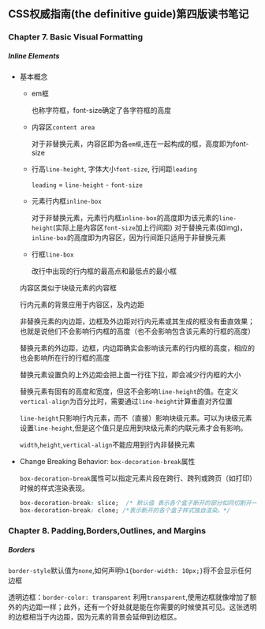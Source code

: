 ## CSS权威指南(the definitive guide)第四版读书笔记

### Chapter 7. Basic Visual Formatting

##### Inline Elements


* 基本概念

    - em框

        也称字符框，font-size确定了各字符框的高度

    - 内容区`content area`

        对于非替换元素，内容区即为各`em框`,连在一起构成的框，高度即为font-size

    - 行高`line-height`, 字体大小`font-size`, 行间距`leading`

        `leading` = `line-height` - `font-size`

    - 元素行内框`inline-box`

        对于非替换元素，元素行内框`inline-box`的高度即为该元素的`line-height`(实际上是内容区`font-size`加上行间距)
        对于替换元素(如img)，`inline-box`的高度即为内容区，因为行间距只适用于非替换元素

    - 行框`line-box`

        改行中出现的行内框的最高点和最低点的最小框

   内容区类似于块级元素的内容框

   行内元素的背景应用于内容区，及内边距

   非替换元素的内边距，边框及外边距对行内元素或其生成的框没有垂直效果；也就是说他们不会影响行内框的高度（也不会影响包含该元素的行框的高度）

   替换元素的外边距，边框，内边距确实会影响该元素的行内框的高度，相应的也会影响所在行的行框的高度

   替换元素设置负的上外边距会把上面一行往下拉，即会减少行内框的大小

    替换元素有固有的高度和宽度，但这不会影响`line-height`的值。在定义`vertical-align`为百分比时，需要通过`line-height`计算垂直对齐位置


   `line-height`只影响行内元素，而不（直接）影响块级元素。可以为块级元素设置`line-height`,但是这个值只是应用到块级元素的内联元素才会有影响。

   `width`,`height`,`vertical-align`不能应用到行内非替换元素

* Change Breaking Behavior: `box-decoration-break`属性

    `box-decoration-break`属性可以指定元素片段在跨行、跨列或跨页（如打印）时候的样式渲染表现。

    ```css
    box-decoration-break: slice;  /* 默认值 表示各个盒子断开的部分如同切割开一般。*/
    box-decoration-break: clone; /*表示断开的各个盒子样式独自渲染。*/
    ```


### Chapter 8. Padding,Borders,Outlines, and Margins

##### Borders

`border-style`默认值为`none`,如何声明`h1{border-width: 10px;}`将不会显示任何边框

透明边框：`border-color: transparent`
利用`transparent`,使用边框就像增加了额外的内边距一样；此外，还有一个好处就是能在你需要的时候使其可见。这张透明的边框相当于内边距，因为元素的背景会延伸到边框区。

